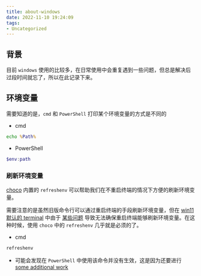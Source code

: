```yaml
---
title: about-windows
date: 2022-11-10 19:24:09
tags:
- Uncategorized
---
```


## 背景
目前 `windows` 使用的比较多，在日常使用中会重复遇到一些问题，但总是解决后过段时间就忘了，所以在此记录下来。

## 环境变量
需要知道的是，`cmd` 和 `PowerShell` 打印某个环境变量的方式是不同的
- cmd
```cmd
echo %Path%
```
- PowerShell
```PowerShell
$env:path
```
### 刷新环境变量
[choco](https://github.com/chocolatey/choco) 内置的 `refreshenv` 可以帮助我们在不重启终端的情况下方便的刷新环境变量。

需要注意的是虽然旧版命令行可以通过重启终端的手段刷新环境变量，但在 [win11 默认的 terminal](https://github.com/microsoft/terminal) 中由于 [某些问题](https://github.com/microsoft/terminal/issues/1125) 导致无法确保重启终端能够刷新环境变量。在这种时候，使用 `choco` 中的 `refreshenv` 几乎就是必须的了。

- cmd
```cmd
refreshenv
```

- 可能会发现在 `PowerShell` 中使用该命令并没有生效，这是因为还要进行 [some additional work](https://docs.chocolatey.org/en-us/troubleshooting#why-does-choco-tab-not-work-for-me)